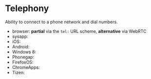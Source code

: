 # Telephony
Ability to connect to a phone network and dial numbers.

* browser: **partial** via the `tel:` URL scheme, **alternative** via WebRTC
* sysapp:
* iOS:
* Android:
* Windows 8:
* Phonegap:
* FirefoxOS:
* ChromeApps:
* Tizen:

